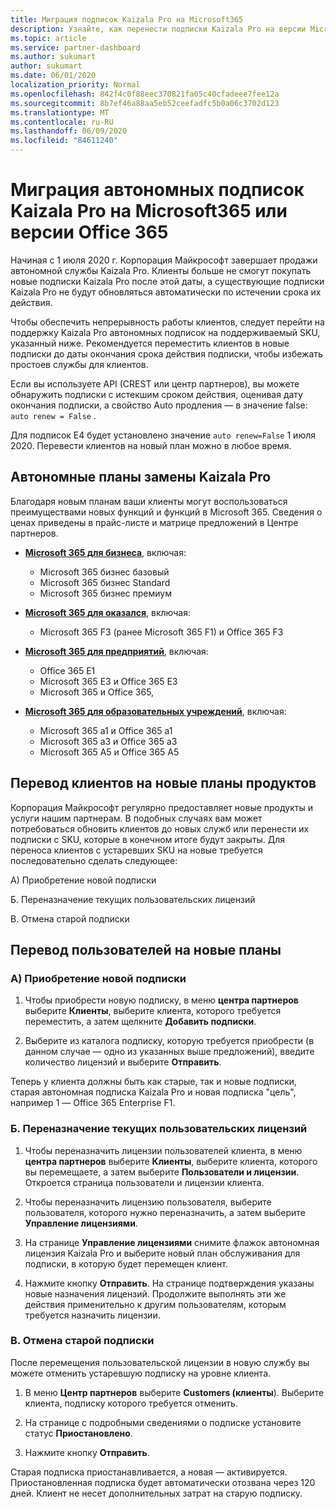 ```yaml
---
title: Миграция подписок Kaizala Pro на Microsoft365
description: Узнайте, как перенести подписки Kaizala Pro на версии Microsoft365 или Office 365.
ms.topic: article
ms.service: partner-dashboard
ms.author: sukumart
author: sukumart
ms.date: 06/01/2020
localization_priority: Normal
ms.openlocfilehash: 842f4c0f88eec370821fa05c40cfadeee7fee12a
ms.sourcegitcommit: 8b7ef46a88aa5eb52ceefadfc5b0a06c3702d123
ms.translationtype: MT
ms.contentlocale: ru-RU
ms.lasthandoff: 06/09/2020
ms.locfileid: "84611240"
---
```

# <a name="migrate-kaizala-pro-standalone-subscriptions-to-microsoft365-or-office-365-versions"></a>Миграция автономных подписок Kaizala Pro на Microsoft365 или версии Office 365

Начиная с 1 июля 2020 г. Корпорация Майкрософт завершает продажи автономной службы Kaizala Pro. Клиенты больше не смогут покупать новые подписки Kaizala Pro после этой даты, а существующие подписки Kaizala Pro не будут обновляться автоматически по истечении срока их действия.

Чтобы обеспечить непрерывность работы клиентов, следует перейти на поддержку Kaizala Pro автономных подписок на поддерживаемый SKU, указанный ниже. Рекомендуется переместить клиентов в новые подписки до даты окончания срока действия подписки, чтобы избежать простоев службы для клиентов.

Если вы используете API (CREST или центр партнеров), вы можете обнаружить подписки с истекшим сроком действия, оценивая дату окончания подписки, а свойство Auto продления — в значение false: `auto renew = False` .

Для подписок E4 будет установлено значение `auto renew=False` 1 июля 2020. Перевести клиентов на новый план можно в любое время.

## <a name="kaizala-pro-standalone-replacement-plans"></a>Автономные планы замены Kaizala Pro

Благодаря новым планам ваши клиенты могут воспользоваться преимуществами новых функций и функций в Microsoft 365. Сведения о ценах приведены в прайс-листе и матрице предложений в Центре партнеров.

- [**Microsoft 365 для бизнеса**](https://www.microsoft.com/microsoft-365/compare-all-microsoft-365-products?&activetab=tab:primaryr2), включая:  
   - Microsoft 365 бизнес базовый
   - Microsoft 365 бизнес Standard
   - Microsoft 365 бизнес премиум
    
- [**Microsoft 365 для оказался**](https://www.microsoft.com/microsoft-365/microsoft-365-enterprise-f3?activetab=pivot:overviewtab), включая:
   - Microsoft 365 F3 (ранее Microsoft 365 F1) и Office 365 F3
    
- [**Microsoft 365 для предприятий**](https://www.microsoft.com/microsoft-365/compare-microsoft-365-enterprise-plans), включая: 
   - Office 365 E1
   - Microsoft 365 E3 и Office 365 E3
   - Microsoft 365 и Office 365,

- [**Microsoft 365 для образовательных учреждений**](https://www.microsoft.com/education/buy-license/microsoft365), включая: 
    - Microsoft 365 a1 и Office 365 a1
    - Microsoft 365 a3 и Office 365 a3
    - Microsoft 365 A5 и Office 365 A5

## <a name="transition-customers-to-new-product-plans"></a>Перевод клиентов на новые планы продуктов

Корпорация Майкрософт регулярно предоставляет новые продукты и услуги нашим партнерам. В подобных случаях вам может потребоваться обновить клиентов до новых служб или перенести их подписки с SKU, которые в конечном итоге будут закрыты. Для переноса клиентов с устаревших SKU на новые требуется последовательно сделать следующее:

А) Приобретение новой подписки

Б. Переназначение текущих пользовательских лицензий

В. Отмена старой подписки


## <a name="migrate-your-customers-to-new-plans"></a>Перевод пользователей на новые планы

### <a name="a-purchase-the-new-subscription"></a>А) Приобретение новой подписки

1. Чтобы приобрести новую подписку, в меню **центра партнеров** выберите **Клиенты**, выберите клиента, которого требуется переместить, а затем щелкните **Добавить подписки**.

2. Выберите из каталога подписку, которую требуется приобрести (в данном случае — одно из указанных выше предложений), введите количество лицензий и выберите **Отправить**.

Теперь у клиента должны быть как старые, так и новые подписки, старая автономная подписка Kaizala Pro и новая подписка "цель", например 1 — Office 365 Enterprise F1.

### <a name="b-reassign-current-user-licenses"></a>Б. Переназначение текущих пользовательских лицензий

1. Чтобы переназначить лицензии пользователей клиента, в меню **центра партнеров** выберите **Клиенты**, выберите клиента, которого вы перемещаете, а затем выберите **Пользователи и лицензии**. Откроется страница пользователи и лицензии клиента.

2. Чтобы переназначить лицензию пользователя, выберите пользователя, которого нужно переназначить, а затем выберите **Управление лицензиями**.

3. На странице **Управление лицензиями** снимите флажок автономная лицензия Kaizala Pro и выберите новый план обслуживания для подписки, в которую будет перемещен клиент.

4.  Нажмите кнопку **Отправить**. На странице подтверждения указаны новые назначения лицензий. Продолжите выполнять эти же действия применительно к другим пользователям, которым требуется назначить лицензии.

### <a name="c-cancel-old-subscription"></a>В. Отмена старой подписки

После перемещения пользовательской лицензии в новую службу вы можете отменить устаревшую подписку на уровне клиента.

1.  В меню **Центр партнеров** выберите **Customers (клиенты**). Выберите клиента, подписку которого требуется отменить.

2.  На странице с подробными сведениями о подписке установите статус **Приостановлено**.

3.  Нажмите кнопку **Отправить**.

Старая подписка приостанавливается, а новая — активируется. Приостановленная подписка будет автоматически отозвана через 120 дней. Клиент не несет дополнительных затрат на старую подписку.
